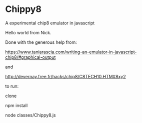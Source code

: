 # Chippy8
A experimental chip8 emulator in javascript

Hello world from Nick.

Done with the generous help from:

https://www.taniarascia.com/writing-an-emulator-in-javascript-chip8/#graphical-output

and 

http://devernay.free.fr/hacks/chip8/C8TECH10.HTM#8xy2

to run:

clone

npm install

node classes/Chippy8.js
